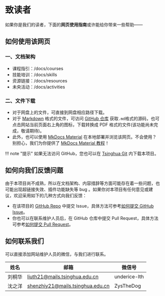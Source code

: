 # 致读者

如果你是我们的读者，下面的**网页使用指南**或许能给你带来一些帮助——

## 如何使用该网页
### 一、文档架构
* 课程指引：/docs/courses
* 技能培训：/docs/skills
* 资源链接：/docs/resources
* 未央活动：/docs/activities
### 二、文件下载
* 对于网盘上的文件，可直接到网盘相应路径下载。
* 对于 [Markdown](https://weyoung-learn.github.io/skills/markdown/) 格式的文件，可访问 [GitHub 仓库](https://github.com/WeYoung-learn/WeYoung-learn.github.io) 获取`.md`格式的源码，也可点击网站当前页面右上角的图标，下载转换成 PDF 格式的文件(该功能尚未完成，敬请期待)。
* 此外，也可以使用 [MkDocs Material](https://squidfunk.github.io/mkdocs-material/getting-started/) 在本地部署并浏览该网页。不会使用？别担心，我们为你提供了 [MkDocs Material 教程](https://weyoung-learn.github.io/skills/mkdocs/)！

!!! note "提示"
    如果无法访问 GitHub，您也可以在 [Tsinghua Git](https://git.tsinghua.edu.cn/shenzhiy21/WeYoung-learn-github-io/) 内下载本项目。

## 如何向我们反馈问题
由于本项目尚不成熟，所以在文档架构、内容措辞等方面可能存在着一些问题，也可能出现超链接失效、插件功能缺失等 bug 。如果你对本项目有任何意见或建议，欢迎采用如下的几种方式向我们反馈：

* 在该项目的 [GitHub Repo](https://github.com/WeYoung-learn/WeYoung-learn.github.io) 中提交  Issue，具体方法可参考[如何提交 GitHub Issue](https://docs.github.com/en/issues)。
* 你也可以在联系维护人员后，在 GitHub 仓库中提交 Pull Request，具体方法可参考[如何提交 Pull Request](https://docs.github.com/en/pull-requests)。

## 如何联系我们

可以直接添加网站维护人员的微信，与我们进行联系。

| 姓名 | 邮箱 | 微信号 |
| ---- | ---- | ---- |
| 刘桐华 | liuth21@mails.tsinghua.edu.cn | underice-lth |
| 沈之洋 | shenzhiy21@mails.tsinghua.edu.cn | ZysTheDog |